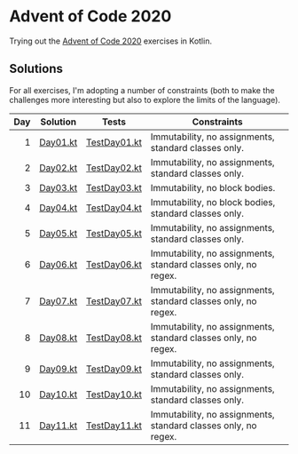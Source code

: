 # Advent of Code 2020

Trying out the [Advent of Code 2020](https://adventofcode.com) exercises in Kotlin.

## Solutions

For all exercises, I'm adopting a number of constraints (both to make the challenges more interesting but also to
explore the limits of the language).

| Day | Solution   | Tests          | Constraints                                                    |
| --: | ---------- | -------------- | -------------------------------------------------------------- |
|   1 | [Day01.kt] | [TestDay01.kt] | Immutability, no assignments, standard classes only.           |
|   2 | [Day02.kt] | [TestDay02.kt] | Immutability, no assignments, standard classes only.           |
|   3 | [Day03.kt] | [TestDay03.kt] | Immutability, no block bodies.                                 |
|   4 | [Day04.kt] | [TestDay04.kt] | Immutability, no block bodies, standard classes only.          |
|   5 | [Day05.kt] | [TestDay05.kt] | Immutability, no assignments, standard classes only.           |
|   6 | [Day06.kt] | [TestDay06.kt] | Immutability, no assignments, standard classes only, no regex. |
|   7 | [Day07.kt] | [TestDay07.kt] | Immutability, no assignments, standard classes only, no regex. |
|   8 | [Day08.kt] | [TestDay08.kt] | Immutability, no assignments, standard classes only, no regex. |
|   9 | [Day09.kt] | [TestDay09.kt] | Immutability, no assignments, standard classes only.           |
|  10 | [Day10.kt] | [TestDay10.kt] | Immutability, no assignments, standard classes only.           |
|  11 | [Day11.kt] | [TestDay11.kt] | Immutability, no assignments, standard classes only, no regex. |

[Day01.kt]: src/main/kotlin/Day01.kt
[Day02.kt]: src/main/kotlin/Day02.kt
[Day03.kt]: src/main/kotlin/Day03.kt
[Day04.kt]: src/main/kotlin/Day04.kt
[Day05.kt]: src/main/kotlin/Day05.kt
[Day06.kt]: src/main/kotlin/Day06.kt
[Day07.kt]: src/main/kotlin/Day07.kt
[Day08.kt]: src/main/kotlin/Day08.kt
[Day09.kt]: src/main/kotlin/Day09.kt
[Day10.kt]: src/main/kotlin/Day10.kt
[Day11.kt]: src/main/kotlin/Day10.kt

[TestDay01.kt]: src/test/kotlin/TestDay01.kt
[TestDay02.kt]: src/test/kotlin/TestDay02.kt
[TestDay03.kt]: src/test/kotlin/TestDay03.kt
[TestDay04.kt]: src/test/kotlin/TestDay04.kt
[TestDay05.kt]: src/test/kotlin/TestDay05.kt
[TestDay06.kt]: src/test/kotlin/TestDay06.kt
[TestDay07.kt]: src/test/kotlin/TestDay07.kt
[TestDay08.kt]: src/test/kotlin/TestDay08.kt
[TestDay09.kt]: src/test/kotlin/TestDay09.kt
[TestDay10.kt]: src/test/kotlin/TestDay10.kt
[TestDay11.kt]: src/test/kotlin/TestDay11.kt